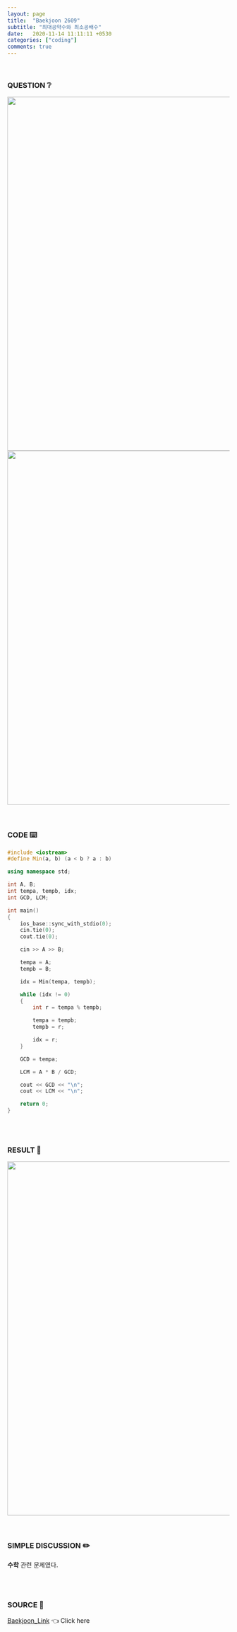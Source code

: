 ```yaml
---
layout: page
title:  "Baekjoon 2609"
subtitle: "최대공약수와 최소공배수"
date:   2020-11-14 11:11:11 +0530
categories: ["coding"]
comments: true
---
```


<br>

### QUESTION ❔

<img src="{{ '/assets/baekjoon/2609.jpg' }}" style="width: 800px; height: auto; margin-left: auto; margin-right: auto; display: block;">
<img src="{{ '/assets/baekjoon/2609a.jpg' }}" style="width: 800px; height: auto; margin-left: auto; margin-right: auto; display: block;">  

<br>
<br>

### CODE ⌨️

```c++
#include <iostream>
#define Min(a, b) (a < b ? a : b)

using namespace std;

int A, B;
int tempa, tempb, idx;
int GCD, LCM;

int main()
{
	ios_base::sync_with_stdio(0);
	cin.tie(0);
	cout.tie(0);

	cin >> A >> B;

	tempa = A;
	tempb = B;

	idx = Min(tempa, tempb);

	while (idx != 0)
	{
		int r = tempa % tempb;

		tempa = tempb;
		tempb = r;

		idx = r;
	}

	GCD = tempa;

	LCM = A * B / GCD;

	cout << GCD << "\n";
	cout << LCM << "\n";

	return 0;
}
```  

<br>
<br>

### RESULT 💛

<img src="{{ '/assets/baekjoon/2609r.jpg' }}" style="width: 800px; height: auto; margin-left: auto; margin-right: auto; display: block;">  

<br>
<br>

### SIMPLE DISCUSSION ✏️

**수학** 관련 문제였다.  

<br>
<br>

### SOURCE 💎

[Baekjoon_Link][link] 👈 Click here  

<br>
<br>
<br>

<script src="https://utteranc.es/client.js"
        repo="DCherish/DCherish.github.io"
        issue-term="pathname"
        theme="boxy-light"
        crossorigin="anonymous"
        async>
</script>

[link]: https://www.acmicpc.net/problem/2609